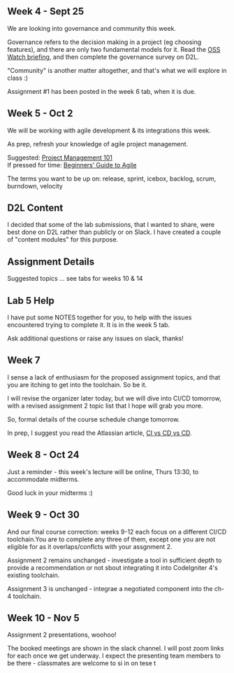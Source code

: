 ## Week 4 - Sept 25

We are looking into governance and community this week.

Governance refers to the decision making in a project (eg choosing features),
and there are only two fundamental models for it. 
Read the [OSS Watch briefing](http://oss-watch.ac.uk/resources/governancemodels),
and then complete the governance survey on D2L.

"Community" is another matter altogether, and that's what we will explore in class :)

Assignment #1 has been posted in the week 6 tab, when it is due.

## Week 5 - Oct 2

We will be working with agile development & its integrations this week.

As prep, refresh your knowledge of agile project management.

Suggested:  [Project Management 101](https://zapier.com/learn/project-management/project-management-systems/)  
If pressed for time: [Beginners’ Guide to Agile](https://www.workfront.com/blog/the-beginners-guide-to-agile-project-management-methodology)

The terms you want to be up on: release, sprint, icebox, backlog, scrum, burndown, velocity

## D2L Content

I decided that some of the lab submissions, that I wanted to share, were best
done on D2L rather than publicly or on Slack. I have created a couple of "content modules"
for this purpose.

## Assignment Details

Suggested topics ... see tabs for weeks 10 & 14

## Lab 5 Help

I have put some NOTES together for you, to help with the issues encountered trying to complete it.
It is in the week 5 tab.

Ask additional questions or raise any issues on slack, thanks!

## Week 7

I sense a lack of enthusiasm for the proposed assignment topics, and
that you are itching to get into the toolchain. So be it.

I will revise the organizer later today, but we will dive into
CI/CD tomorrow, with a revised assignment 2 topic list that I hope
will grab you more.

So, formal details of the course schedule change tomorrow.

In prep, I suggest you read the Atlassian article, 
[CI vs CD vs CD](https://www.atlassian.com/continuous-delivery/principles/continuous-integration-vs-delivery-vs-deployment).

## Week 8 - Oct 24

Just a reminder - this week's lecture will be online, Thurs 13:30, to accommodate midterms.

Good luck in your midterms :)

## Week 9 - Oct 30

And our final course correction: weeks 9-12 each focus on a different CI/CD toolchain.You are to complete any
three of them, except one you are not eligible for as it overlaps/conflcts with your assgnment 2.

Assignment 2 remains unchanged - investigate a tool in sufficient depth to provide  a recommendation
or not sbout integrating it into CodeIgniter 4's existing toolchain.

Assignment 3 is unchanged - integrae a negotiated component into the ch-4 toolchain.

## Week 10 - Nov 5

Assignment 2 presentations, woohoo!

The booked meetings are shown in the slack channel.
I will post zoom links for each once we get underway.
I expect the presenting team members to be there - classmates are welcome to si in on tese t